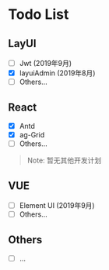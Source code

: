# Todo List

## LayUI

- [ ] Jwt (2019年9月)
- [x] layuiAdmin (2019年8月)
- [ ] Others...

## React

- [x] Antd
- [x] ag-Grid
- [ ] Others...

> Note: 暂无其他开发计划

## VUE

- [ ] Element UI (2019年9月)
- [ ] Others...

## Others

- [ ] ...
